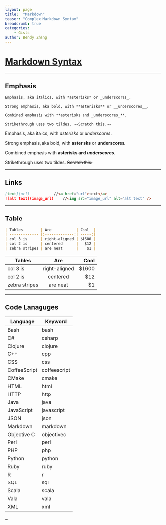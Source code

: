 ```yaml
---
layout: page
title:  "Markdown"
teaser: "Complex Markdown Syntax"
breadcrumb: true
categories:
    - Gists
author: Bendy Zhang
---
```


# [Markdown Syntax](https://gist.github.com/bndynet/8f6747746a9d61ca3f668f9584120d81)

---
## Emphasis

```markdown
Emphasis, aka italics, with *asterisks* or _underscores_.

Strong emphasis, aka bold, with **asterisks** or __underscores__.

Combined emphasis with **asterisks and _underscores_**.

Strikethrough uses two tildes. ~~Scratch this.~~
```

Emphasis, aka italics, with *asterisks* or _underscores_.

Strong emphasis, aka bold, with **asterisks** or __underscores__.

Combined emphasis with **asterisks and _underscores_**.

Strikethrough uses two tildes. ~~Scratch this.~~

---
## Links

```markdown
[text](url)           //<a href="url">text</a>
![alt text](image_url)    //<img src="image_url" alt="alt text" />
```

------------------
## Table

```markdown
| Tables        | Are           | Cool  |
| ------------- |:-------------:| -----:|
| col 3 is      | right-aligned | $1600 |
| col 2 is      | centered      |   $12 |
| zebra stripes | are neat      |    $1 |
```

| Tables        | Are           | Cool  |
| ------------- |:-------------:| -----:|
| col 3 is      | right-aligned | $1600 |
| col 2 is      | centered      |   $12 |
| zebra stripes | are neat      |    $1 |

---
## Code Lanaguges

| Language | Keyword |
| -------- | ------- |
| Bash |   bash
| C#  |  csharp
| Clojure|    clojure
| C++  |  cpp
| CSS |   css
| CoffeeScript |    coffeescript
| CMake |   cmake
| HTML  |  html
| HTTP  |  http
| Java  |  java
| JavaScript |    javascript
| JSON  |  json
| Markdown   | markdown
| Objective C|    objectivec
| Perl   | perl
| PHP   | php
| Python |    python
| Ruby |   ruby
| R  |  r
| SQL |   sql
| Scala |   scala
| Vala |   vala
| XML |   xml
~

